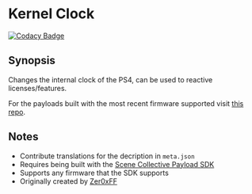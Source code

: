 Kernel Clock
===
[![Codacy Badge](https://app.codacy.com/project/badge/Grade/)](https://www.codacy.com/gh/Scene-Collective/ps4-kernel-clock/dashboard)

## Synopsis
Changes the internal clock of the PS4, can be used to reactive licenses/features.

For the payloads built with the most recent firmware supported visit [this repo].

## Notes
- Contribute translations for the decription in `meta.json`
- Requires being built with the [Scene Collective Payload SDK]
- Supports any firmware that the SDK supports
- Originally created by [Zer0xFF]

[//]: #
  [Scene Collective Payload SDK]: <https://github.com/Scene-Collective/ps4-payload-sdk>
  [this repo]: <https://github.com/Scene-Collective/ps4-payload-repo>
  [Zer0xFF]: <https://github.com/Zer0xFF/reactPSPLUS>
